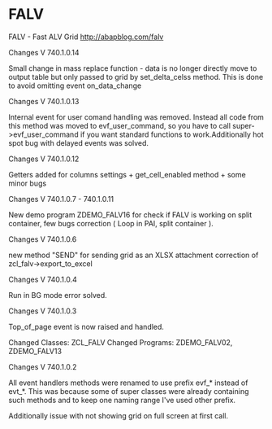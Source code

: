 # FALV
FALV - Fast ALV Grid
http://abapblog.com/falv

Changes V 740.1.0.14

Small change in mass replace function - data is no longer directly move to output table but only passed to grid by set_delta_celss method. This is done to avoid omitting event on_data_change

Changes V 740.1.0.13

Internal event for user comand handling was removed. Instead all code from this method was moved to evf_user_command, so you have to call super->evf_user_command if you want standard functions to work.Additionally hot spot bug with delayed events was solved.

Changes V 740.1.0.12

Getters added for columns settings + get_cell_enabled method + some minor bugs

Changes V 740.1.0.7 - 740.1.0.11

New demo program ZDEMO_FALV16 for check if FALV is working on split container, few bugs correction ( Loop in PAI, split container ).

Changes V 740.1.0.6

new method "SEND" for sending grid as an XLSX attachment correction of zcl_falv->export_to_excel

Changes V 740.1.0.4

Run in BG mode error solved.

Changes V 740.1.0.3

Top_of_page event is now raised and handled.

Changed Classes: ZCL_FALV Changed Programs: ZDEMO_FALV02, ZDEMO_FALV13

Changes V 740.1.0.2

All event handlers methods were renamed to use prefix evf_* instead of evt_*. This was because some of super classes were already containing such methods and to keep one naming range I've used other prefix.

Additionally issue with not showing grid on full screen at first call.
